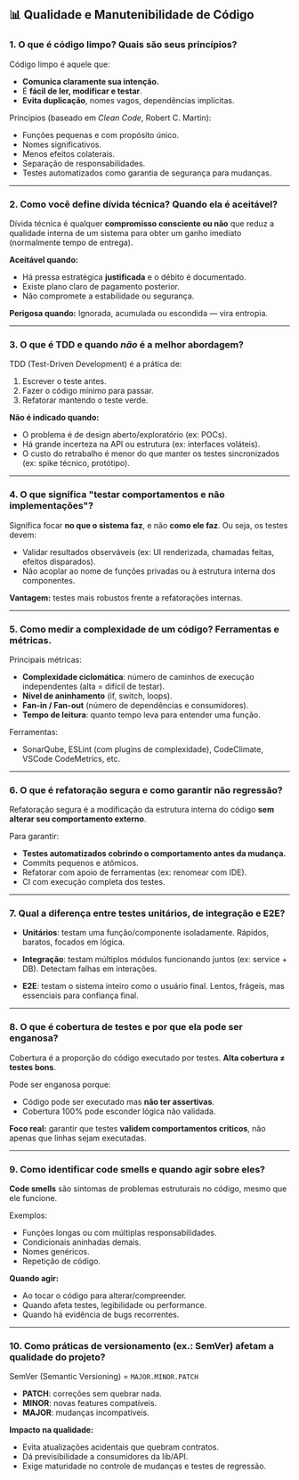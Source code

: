 ## 📊 Qualidade e Manutenibilidade de Código

### 1. **O que é código limpo? Quais são seus princípios?**

Código limpo é aquele que:

* **Comunica claramente sua intenção.**
* É **fácil de ler, modificar e testar**.
* **Evita duplicação**, nomes vagos, dependências implícitas.

Princípios (baseado em *Clean Code*, Robert C. Martin):

* Funções pequenas e com propósito único.
* Nomes significativos.
* Menos efeitos colaterais.
* Separação de responsabilidades.
* Testes automatizados como garantia de segurança para mudanças.

---

### 2. **Como você define dívida técnica? Quando ela é aceitável?**

Dívida técnica é qualquer **compromisso consciente ou não** que reduz a qualidade interna de um sistema para obter um ganho imediato (normalmente tempo de entrega).

**Aceitável quando:**

* Há pressa estratégica **justificada** e o débito é documentado.
* Existe plano claro de pagamento posterior.
* Não compromete a estabilidade ou segurança.

**Perigosa quando:**
Ignorada, acumulada ou escondida — vira entropia.

---

### 3. **O que é TDD e quando *não* é a melhor abordagem?**

TDD (Test-Driven Development) é a prática de:

1. Escrever o teste antes.
2. Fazer o código mínimo para passar.
3. Refatorar mantendo o teste verde.

**Não é indicado quando:**

* O problema é de design aberto/exploratório (ex: POCs).
* Há grande incerteza na API ou estrutura (ex: interfaces voláteis).
* O custo do retrabalho é menor do que manter os testes sincronizados (ex: spike técnico, protótipo).

---

### 4. **O que significa "testar comportamentos e não implementações"?**

Significa focar **no que o sistema faz**, e não **como ele faz**.
Ou seja, os testes devem:

* Validar resultados observáveis (ex: UI renderizada, chamadas feitas, efeitos disparados).
* Não acoplar ao nome de funções privadas ou à estrutura interna dos componentes.

**Vantagem:** testes mais robustos frente a refatorações internas.

---

### 5. **Como medir a complexidade de um código? Ferramentas e métricas.**

Principais métricas:

* **Complexidade ciclomática**: número de caminhos de execução independentes (alta = difícil de testar).
* **Nível de aninhamento** (if, switch, loops).
* **Fan-in / Fan-out** (número de dependências e consumidores).
* **Tempo de leitura**: quanto tempo leva para entender uma função.

Ferramentas:

* SonarQube, ESLint (com plugins de complexidade), CodeClimate, VSCode CodeMetrics, etc.

---

### 6. **O que é refatoração segura e como garantir não regressão?**

Refatoração segura é a modificação da estrutura interna do código **sem alterar seu comportamento externo**.

Para garantir:

* **Testes automatizados cobrindo o comportamento antes da mudança.**
* Commits pequenos e atômicos.
* Refatorar com apoio de ferramentas (ex: renomear com IDE).
* CI com execução completa dos testes.

---

### 7. **Qual a diferença entre testes unitários, de integração e E2E?**

* **Unitários**: testam uma função/componente isoladamente.
  Rápidos, baratos, focados em lógica.

* **Integração**: testam múltiplos módulos funcionando juntos (ex: service + DB).
  Detectam falhas em interações.

* **E2E**: testam o sistema inteiro como o usuário final.
  Lentos, frágeis, mas essenciais para confiança final.

---

### 8. **O que é cobertura de testes e por que ela pode ser enganosa?**

Cobertura é a proporção do código executado por testes.
**Alta cobertura ≠ testes bons**.

Pode ser enganosa porque:

* Código pode ser executado mas **não ter assertivas**.
* Cobertura 100% pode esconder lógica não validada.

**Foco real:** garantir que testes **validem comportamentos críticos**, não apenas que linhas sejam executadas.

---

### 9. **Como identificar code smells e quando agir sobre eles?**

**Code smells** são sintomas de problemas estruturais no código, mesmo que ele funcione.

Exemplos:

* Funções longas ou com múltiplas responsabilidades.
* Condicionais aninhadas demais.
* Nomes genéricos.
* Repetição de código.

**Quando agir:**

* Ao tocar o código para alterar/compreender.
* Quando afeta testes, legibilidade ou performance.
* Quando há evidência de bugs recorrentes.

---

### 10. **Como práticas de versionamento (ex.: SemVer) afetam a qualidade do projeto?**

SemVer (Semantic Versioning) = `MAJOR.MINOR.PATCH`

* **PATCH**: correções sem quebrar nada.
* **MINOR**: novas features compatíveis.
* **MAJOR**: mudanças incompatíveis.

**Impacto na qualidade:**

* Evita atualizações acidentais que quebram contratos.
* Dá previsibilidade a consumidores da lib/API.
* Exige maturidade no controle de mudanças e testes de regressão.